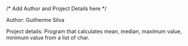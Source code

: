 /* Add Author and Project Details here */

Author: Guilherme Silva

Project details: Program that calculates mean, median, maximum value, minimum value from a list of char.
